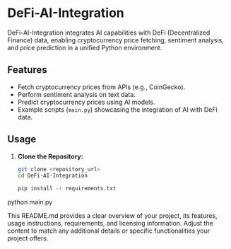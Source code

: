 # DeFi-AI-Integration

DeFi-AI-Integration integrates AI capabilities with DeFi (Decentralized Finance) data, enabling cryptocurrency price fetching, sentiment analysis, and price prediction in a unified Python environment.

## Features

- Fetch cryptocurrency prices from APIs (e.g., CoinGecko).
- Perform sentiment analysis on text data.
- Predict cryptocurrency prices using AI models.
- Example scripts (`main.py`) showcasing the integration of AI with DeFi data.

## Usage

1. **Clone the Repository:**
   ```bash
   git clone <repository_url>
   cd DeFi-AI-Integration

   pip install -r requirements.txt

python main.py


This README.md provides a clear overview of your project, its features, usage instructions, requirements, and licensing information. Adjust the content to match any additional details or specific functionalities your project offers.

